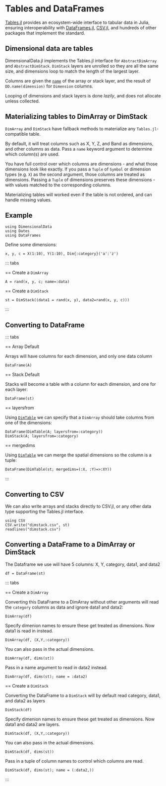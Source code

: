 # Tables and DataFrames

[Tables.jl](https://github.com/JuliaData/Tables.jl) provides an ecosystem-wide interface to tabular data in Julia, ensuring interoperability with [DataFrames.jl](https://dataframes.juliadata.org/stable/), [CSV.jl](https://csv.juliadata.org/stable/), and hundreds of other packages that implement the standard.

## Dimensional data are tables
DimensionalData.jl implements the Tables.jl interface for `AbstractDimArray` and `AbstractDimStack`. `DimStack` layers are unrolled so they are all the same size, and dimensions loop to match the length of the largest layer.

Columns are given the [`name`](@ref) of the array or stack layer, and the result of `DD.name(dimension)` for `Dimension` columns.

Looping of dimensions and stack layers is done _lazily_, and does not allocate unless collected.

## Materializing tables to DimArray or DimStack
`DimArray` and `DimStack` have fallback methods to materialize any `Tables.jl`-compatible table.

By default, it will treat columns such as X, Y, Z, and Band as dimensions, and other columns as data.
Pass a `name` keyword argument to determine which column(s) are used.

You have full control over which columns are dimensions - and what those dimensions look like exactly. If you pass a `Tuple` of `Symbol` or dimension types (e.g. `X`) as the second argument, those columns are treated as dimensions. Passing a `Tuple` of dimensions preserves these dimensions - with values matched to the corresponding columns.

Materializing tables will worked even if the table is not ordered, and can handle missing values.

## Example

````@example dataframe
using DimensionalData
using Dates
using DataFrames
````

Define some dimensions:

````@ansi dataframe
x, y, c = X(1:10), Y(1:10), Dim{:category}('a':'z')
````

::: tabs

== Create a `DimArray`

````@ansi dataframe
A = rand(x, y, c; name=:data)
````

== Create a `DimStack`

````@ansi dataframe
st = DimStack((data1 = rand(x, y), data2=rand(x, y, c)))
````

::: 

## Converting to DataFrame

::: tabs

== Array Default

Arrays will have columns for each dimension, and only one data column

````@ansi dataframe
DataFrame(A)
````

== Stack Default

Stacks will become a table with a column for each dimension, and one for each layer:

````@ansi dataframe
DataFrame(st)
````

== layersfrom

Using [`DimTable`](@ref) we can specify that a `DimArray` 
should take columns from one of the dimensions:

````@ansi dataframe
DataFrame(DimTable(A; layersfrom=:category))
DimStack(A; layersfrom=:category)
````

== mergedims

Using [`DimTable`](@ref) we can merge the spatial 
dimensions so the column is a tuple:

````@ansi dataframe
DataFrame(DimTable(st; mergedims=(:X, :Y)=>:XY))
````

::: 

## Converting to CSV

We can also write arrays and stacks directly to CSV.jl, or any other data type supporting the Tables.jl interface.

````@example dataframe
using CSV
CSV.write("dimstack.csv", st)
readlines("dimstack.csv")
````

## Converting a DataFrame to a DimArray or DimStack

The Dataframe we use will have 5 columns: X, Y, category, data1, and data2

````@ansi dataframe
df = DataFrame(st)
````

::: tabs

== Create a `DimArray`

Converting this DataFrame to a DimArray without other arguments will read the `category` columns as data and ignore data1 and data2:

````@ansi dataframe
DimArray(df)
````

Specify dimenion names to ensure these get treated as dimensions. Now data1 is read in instead.
````@ansi dataframe
DimArray(df, (X,Y,:category))
````

You can also pass in the actual dimensions.
````@ansi dataframe
DimArray(df, dims(st))
````

Pass in a name argument to read in data2 instead.
````@ansi dataframe
DimArray(df, dims(st); name = :data2)
````

== Create a `DimStack`

Converting the DataFrame to a `DimStack` will by default read category, data1, and data2 as layers
````@ansi dataframe
DimStack(df)
````


Specify dimenion names to ensure these get treated as dimensions. Now data1 and data2 are layers.
````@ansi dataframe
DimStack(df, (X,Y,:category))
````

You can also pass in the actual dimensions. 
````@ansi dataframe
DimStack(df, dims(st))
````

Pass in a tuple of column names to control which columns are read.
````@ansi dataframe
DimStack(df, dims(st); name = (:data2,))
````

:::